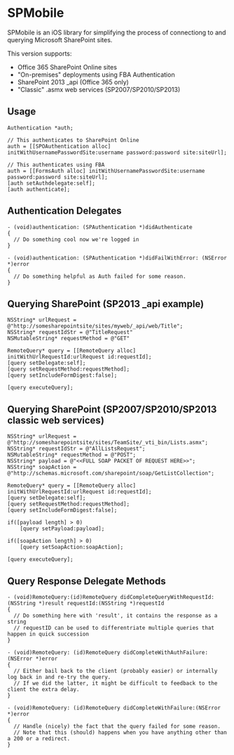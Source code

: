 SPMobile
========

SPMobile is an iOS library for simplifying the process of connectiong to and querying Microsoft SharePoint sites.

This version supports:
* Office 365 SharePoint Online sites
* "On-premises" deployments using FBA Authentication
* SharePoint 2013 _api (Office 365 only)
* "Classic" .asmx web services (SP2007/SP2010/SP2013)

Usage
-----

    Authentication *auth;
    
    // This authenticates to SharePoint Online
    auth = [[SPOAuthentication alloc] initWithUsernamePasswordSite:username password:password site:siteUrl];
    
    // This authenticates using FBA
    auth = [[FormsAuth alloc] initWithUsernamePasswordSite:username password:password site:siteUrl];
    [auth setAuthdelegate:self];
    [auth authenticate];
    
    
Authentication Delegates
-

    - (void)authentication: (SPAuthentication *)didAuthenticate
    {
      // Do something cool now we're logged in
    }

    - (void)authentication: (SPAuthentication *)didFailWithError: (NSError *)error
    {
      // Do something helpful as Auth failed for some reason.
    }
    


Querying SharePoint (SP2013 _api example)
-

    NSString* urlRequest = @"http://somesharepointsite/sites/myweb/_api/web/Title";
    NSString* requestIdStr = @"TitleRequest"
    NSMutableString* requestMethod = @"GET"
    
    RemoteQuery* query = [[RemoteQuery alloc] initWithUrlRequestId:urlRequest id:requestId];
    [query setDelegate:self];
    [query setRequestMethod:requestMethod];
    [query setIncludeFormDigest:false];
    
    [query executeQuery];
    
Querying SharePoint (SP2007/SP2010/SP2013 classic web services)
-
    NSString* urlRequest = @"http://somesharepointsite/sites/TeamSite/_vti_bin/Lists.asmx";
    NSString* requestIdStr = @"AllListsRequest";
    NSMutableString* requestMethod = @"POST";
    NSString* payload = @"<<FULL SOAP PACKET OF REQUEST HERE>>";
    NSString* soapAction = @"http://schemas.microsoft.com/sharepoint/soap/GetListCollection";
    
    RemoteQuery* query = [[RemoteQuery alloc] initWithUrlRequestId:urlRequest id:requestId];
    [query setDelegate:self];
    [query setRequestMethod:requestMethod];
    [query setIncludeFormDigest:false];
    
    if([payload length] > 0)
        [query setPayload:payload];
    
    if([soapAction length] > 0)
        [query setSoapAction:soapAction];
    
    [query executeQuery];
    
    
Query Response Delegate Methods
-

    - (void)RemoteQuery:(id)RemoteQuery didCompleteQueryWithRequestId:(NSString *)result requestId:(NSString *)requestId
    {
      // Do something here with 'result', it contains the response as a string
      // requestID can be used to differentriate multiple queries that happen in quick succession
    }

    - (void)RemoteQuery: (id)RemoteQuery didCompleteWithAuthFailure:(NSError *)error
    {
      // Either bail back to the client (probably easier) or internally log back in and re-try the query.
      // If we did the latter, it might be difficult to feedback to the client the extra delay.
    }

    - (void)RemoteQuery: (id)RemoteQuery didCompleteWithFailure:(NSError *)error
    {
      // Handle (nicely) the fact that the query failed for some reason.
      // Note that this (should) happens when you have anything other than a 200 or a redirect.
    }

